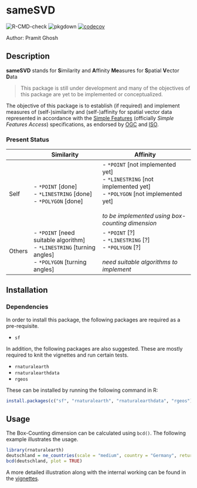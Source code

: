 # sameSVD

![R-CMD-check](https://github.com/pramitghosh/fdim/workflows/R-CMD-check/badge.svg) 
![pkgdown](https://github.com/pramitghosh/fdim/workflows/pkgdown/badge.svg) 
[![codecov](https://codecov.io/gh/pramitghosh/fdim/branch/master/graph/badge.svg)](https://codecov.io/gh/pramitghosh/fdim) 

Author: Pramit Ghosh

## Description

**sameSVD** stands for **S**imilarity and **A**ffinity **Me**asures for **S**patial **V**ector **D**ata

> This package is still under development and many of the objectives of this package are yet to be implemented or conceptualized.

The objective of this package is to establish (if required) and implement measures of (self-)similarity and (self-)affinity for spatial vector data represented in accordance with the [Simple Features](https://en.wikipedia.org/wiki/Simple_Features) (officially *Simple Features Access*) specifications, as endorsed by [OGC](https://www.ogc.org/projects/groups/sfswg) and [ISO](https://www.iso.org/standard/40114.html).

### Present Status

|  | Similarity | Affinity |
|--------|-----------------------------------------------------------------------------------------------------------|-------------------------------------------------------------------------------------------------------------------------------------------------------------------------|
| Self | - `*POINT` [done]<br>- `*LINESTRING` [done]<br>- `*POLYGON` [done] | - `*POINT` [not implemented yet]<br>- `*LINESTRING` [not implemented yet]<br>- `*POLYGON` [not implemented yet]<br><br>*to be implemented using box-counting dimension* |
| Others | - `*POINT` [need suitable algorithm]<br>- `*LINESTRING` [turning angles]<br>- `*POLYGON` [turning angles] | - `*POINT` [?]<br>- `*LINESTRING` [?]<br>- `*POLYGON` [?]<br><br>*need suitable algorithms to implement* |


## Installation

### Dependencies

In order to install this package, the following packages are required as a pre-requisite.

- `sf`

In addition, the following packages are also suggested. These are mostly required to knit the vignettes and run certain tests.

- `rnaturalearth`
- `rnaturalearthdata`
- `rgeos`

These can be installed by running the following command in R:

```r
install.packages(c("sf", "rnaturalearth", "rnaturalearthdata", "rgeos"))
```
## Usage

The Box-Counting dimension can be calculated using `bcd()`. The following example illustrates the usage.

```r
library(rnaturalearth)
deutschland = ne_countries(scale = "medium", country = "Germany", returnclass = "sf")
bcd(deutschland, plot = TRUE)
```

A more detailed illustration along with the internal working can be found in the [vignettes](https://pramitghosh.github.io/sameSVD/articles/using_fdim.html).
